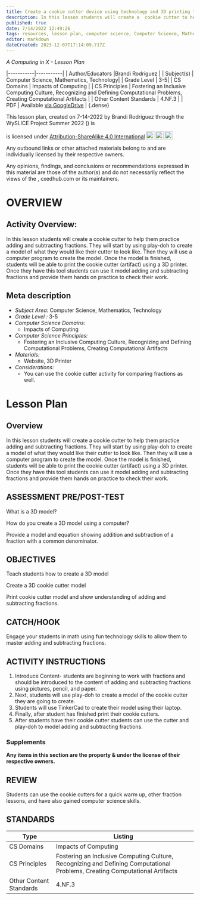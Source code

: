 ```yaml
---
title: Create a cookie cutter device using technology and 3D printing to understand adding and subtracting fractions.
description: In this lesson students will create a  cookie cutter to help them practice adding and subtracting fractions. They will start by using play-doh to create a model of what they would like their cutter to look like. Then they will use a computer program to create the model. Once the model is finished, students will be able to print the cookie cutter (artifact) using a 3D printer.  Once they have this tool students can use it model adding and subtracting fractions and provide them hands on practice to check their work.
published: true
date: 7/14/2022 12:49:26
tags: resources, lesson plan, computer science, Computer Science, Mathematics, Technology 
editor: markdown
dateCreated: 2023-12-07T17:14:09.717Z
---
```

*A Computing in X - Lesson Plan*

|-----------|-----------|
| Author/Educators |Brandi Rodriguez |
| Subject(s) | Computer Science, Mathematics, Technology|
| Grade Level | 3-5|
| CS Domains | Impacts of Computing |
| CS Principles | Fostering an Inclusive Computing Culture, Recognizing and Defining Computational Problems, Creating Computational Artifacts |
| Other Content Standards | 4.NF.3 | 
| PDF | Available [via GoogleDrive]() |
{.dense}






This lesson plan, created on 7-14-2022 by Brandi Rodriguez through the  WySLICE Project Summer 2022 () is  <p xmlns:cc="http://creativecommons.org/ns#" >  is licensed under <a href="http://creativecommons.org/licenses/by-sa/4.0/?ref=chooser-v1" target="_blank" rel="license noopener noreferrer" style="display:inline-block;">Attribution-ShareAlike 4.0 International<img style="height:22px!important;margin-left:3px;vertical-align:text-bottom;" src="https://mirrors.creativecommons.org/presskit/icons/cc.svg?ref=chooser-v1"><img style="height:22px!important;margin-left:3px;vertical-align:text-bottom;" src="https://mirrors.creativecommons.org/presskit/icons/by.svg?ref=chooser-v1"><img style="height:22px!important;margin-left:3px;vertical-align:text-bottom;" src="https://mirrors.creativecommons.org/presskit/icons/sa.svg?ref=chooser-v1"></a></p>


Any outbound links or other attached materials belong to and are individually licensed by their respective owners. 


Any opinions, findings, and conclusions or recommendations expressed in this material are those of the author(s) and do not necessarily reflect the views of the , cxedhub.com or its maintainers.


# OVERVIEW
## Activity Overview:  
In this lesson students will create a  cookie cutter to help them practice adding and subtracting fractions. They will start by using play-doh to create a model of what they would like their cutter to look like. Then they will use a computer program to create the model. Once the model is finished, students will be able to print the cookie cutter (artifact) using a 3D printer.  Once they have this tool students can use it model adding and subtracting fractions and provide them hands on practice to check their work.
## Meta description
+ *Subject Area:* Computer Science, Mathematics, Technology 
+ *Grade Level :* 3-5 
+ *Computer Science Domains:*
   + Impacts of Computing
+ *Computer Science Principles:*
   + Fostering an Inclusive Computing Culture, Recognizing and Defining Computational Problems, Creating Computational Artifacts
+ *Materials:* 
   + Website, 3D Printer
+ *Considerations:*
   + You can use the cookie cutter activity for comparing fractions as well.


# Lesson Plan
## Overview
In this lesson students will create a  cookie cutter to help them practice adding and subtracting fractions. They will start by using play-doh to create a model of what they would like their cutter to look like. Then they will use a computer program to create the model. Once the model is finished, students will be able to print the cookie cutter (artifact) using a 3D printer.  Once they have this tool students can use it model adding and subtracting fractions and provide them hands on practice to check their work.
## ASSESSMENT PRE/POST-TEST
What is a 3D model?


How do you create a 3D model using a computer?


Provide a model and equation showing addition and subtraction of a fraction with a common denominator.
## OBJECTIVES
Teach students how to create a 3D model


Create a 3D cookie cutter model 


Print cookie cutter model and show understanding of adding and subtracting fractions.


## CATCH/HOOK
Engage your students in math using fun technology skills to allow them to master adding and subtracting fractions.


## ACTIVITY INSTRUCTIONS
1. Introduce Content- students are beginning to work with fractions and should be introduced to the content of adding and subtracting fractions using pictures, pencil, and paper. 
2. Next, students will use play-doh to create a model of the cookie cutter they are going to create. 
3. Students will use TinkerCad to create their model using their laptop. 
4. Finally, after student has finished print their cookie cutters. 
5. After students have their cookie cutter students can use the cutter and play-doh to model adding and subtracting fractions.


### Supplements
**Any items in this section are the property & under the license of their respective owners.**






## REVIEW
Students can use the cookie cutters for a quick warm up, other fraction lessons, and have also gained computer science skills.
## STANDARDS        
| Type | Listing | 
|-----------|-----------|
| CS Domains  | Impacts of Computing|
| CS Principles   | Fostering an Inclusive Computing Culture, Recognizing and Defining Computational Problems, Creating Computational Artifacts|
| Other Content Standards | 4.NF.3  |